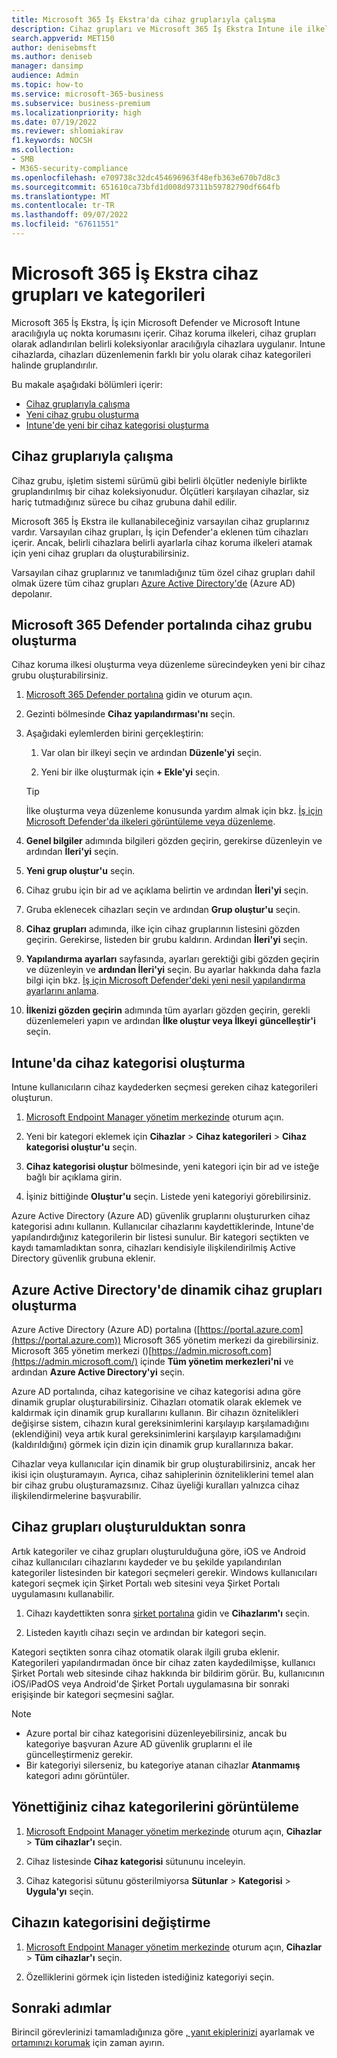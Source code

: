 ```yaml
---
title: Microsoft 365 İş Ekstra'da cihaz gruplarıyla çalışma
description: Cihaz grupları ve Microsoft 365 İş Ekstra Intune ile ilkeler uygulama ve siber saldırılara karşı korumayı artırma hakkında bilgi edinin.
search.appverid: MET150
author: denisebmsft
ms.author: deniseb
manager: dansimp
audience: Admin
ms.topic: how-to
ms.service: microsoft-365-business
ms.subservice: business-premium
ms.localizationpriority: high
ms.date: 07/19/2022
ms.reviewer: shlomiakirav
f1.keywords: NOCSH
ms.collection:
- SMB
- M365-security-compliance
ms.openlocfilehash: e709738c32dc454696963f48efb363e670b7d8c3
ms.sourcegitcommit: 651610ca73bfd1d008d97311b59782790df664fb
ms.translationtype: MT
ms.contentlocale: tr-TR
ms.lasthandoff: 09/07/2022
ms.locfileid: "67611551"
---
```

# <a name="device-groups-and-categories-in-microsoft-365-business-premium"></a>Microsoft 365 İş Ekstra cihaz grupları ve kategorileri

Microsoft 365 İş Ekstra, İş için Microsoft Defender ve Microsoft Intune aracılığıyla uç nokta korumasını içerir. Cihaz koruma ilkeleri, cihaz grupları olarak adlandırılan belirli koleksiyonlar aracılığıyla cihazlara uygulanır. Intune cihazlarda, cihazları düzenlemenin farklı bir yolu olarak cihaz kategorileri halinde gruplandırılır. 

Bu makale aşağıdaki bölümleri içerir:  

- [Cihaz gruplarıyla çalışma](#working-with-device-groups)
- [Yeni cihaz grubu oluşturma](#create-a-device-group-in-the-microsoft-365-defender-portal)
- [Intune'de yeni bir cihaz kategorisi oluşturma](#create-a-device-category-in-intune)

## <a name="working-with-device-groups"></a>Cihaz gruplarıyla çalışma

Cihaz grubu, işletim sistemi sürümü gibi belirli ölçütler nedeniyle birlikte gruplandırılmış bir cihaz koleksiyonudur. Ölçütleri karşılayan cihazlar, siz hariç tutmadığınız sürece bu cihaz grubuna dahil edilir.

Microsoft 365 İş Ekstra ile kullanabileceğiniz varsayılan cihaz gruplarınız vardır. Varsayılan cihaz grupları, İş için Defender'a eklenen tüm cihazları içerir. Ancak, belirli cihazlara belirli ayarlarla cihaz koruma ilkeleri atamak için yeni cihaz grupları da oluşturabilirsiniz.

Varsayılan cihaz gruplarınız ve tanımladığınız tüm özel cihaz grupları dahil olmak üzere tüm cihaz grupları [Azure Active Directory'de](/azure/active-directory/fundamentals/active-directory-whatis) (Azure AD) depolanır.

## <a name="create-a-device-group-in-the-microsoft-365-defender-portal"></a>Microsoft 365 Defender portalında cihaz grubu oluşturma

Cihaz koruma ilkesi oluşturma veya düzenleme sürecindeyken yeni bir cihaz grubu oluşturabilirsiniz.

1. [Microsoft 365 Defender portalına](https://security.microsoft.com) gidin ve oturum açın.

2. Gezinti bölmesinde **Cihaz yapılandırması'nı** seçin.

3. Aşağıdaki eylemlerden birini gerçekleştirin:

    1. Var olan bir ilkeyi seçin ve ardından **Düzenle'yi** seçin.

    2. Yeni bir ilke oluşturmak için **+ Ekle'yi** seçin.

    > [!TIP]
    > İlke oluşturma veya düzenleme konusunda yardım almak için bkz. [İş için Microsoft Defender'da ilkeleri görüntüleme veya düzenleme](m365bp-view-edit-create-mdb-policies.md).

4. **Genel bilgiler** adımında bilgileri gözden geçirin, gerekirse düzenleyin ve ardından **İleri'yi** seçin.

5. **Yeni grup oluştur'u** seçin.

6. Cihaz grubu için bir ad ve açıklama belirtin ve ardından **İleri'yi** seçin.

7. Gruba eklenecek cihazları seçin ve ardından **Grup oluştur'u** seçin.

8. **Cihaz grupları** adımında, ilke için cihaz gruplarının listesini gözden geçirin. Gerekirse, listeden bir grubu kaldırın. Ardından **İleri'yi** seçin.

9. **Yapılandırma ayarları** sayfasında, ayarları gerektiği gibi gözden geçirin ve düzenleyin ve **ardından İleri'yi** seçin. Bu ayarlar hakkında daha fazla bilgi için bkz. [İş için Microsoft Defender'deki yeni nesil yapılandırma ayarlarını anlama](../security/defender-business/mdb-next-gen-configuration-settings.md).

10. **İlkenizi gözden geçirin** adımında tüm ayarları gözden geçirin, gerekli düzenlemeleri yapın ve ardından **İlke oluştur veya İlkeyi** **güncelleştir'i** seçin.

## <a name="create-a-device-category-in-intune"></a>Intune'da cihaz kategorisi oluşturma

Intune kullanıcıların cihaz kaydederken seçmesi gereken cihaz kategorileri oluşturun.

1. [Microsoft Endpoint Manager yönetim merkezinde](https://endpoint.microsoft.com) oturum açın.

2. Yeni bir kategori eklemek için **Cihazlar** > **Cihaz kategorileri** > **Cihaz kategorisi oluştur'u** seçin.

3. **Cihaz kategorisi oluştur** bölmesinde, yeni kategori için bir ad ve isteğe bağlı bir açıklama girin.

4. İşiniz bittiğinde **Oluştur'u** seçin. Listede yeni kategoriyi görebilirsiniz.

Azure Active Directory (Azure AD) güvenlik gruplarını oluştururken cihaz kategorisi adını kullanın. Kullanıcılar cihazlarını kaydettiklerinde, Intune'de yapılandırdığınız kategorilerin bir listesi sunulur. Bir kategori seçtikten ve kaydı tamamladıktan sonra, cihazları kendisiyle ilişkilendirilmiş Active Directory güvenlik grubuna eklenir.

## <a name="create-dynamic-device-groups-in-azure-active-directory"></a>Azure Active Directory'de dinamik cihaz grupları oluşturma

Azure Active Directory (Azure AD) portalına ([https://portal.azure.com](https://portal.azure.com)) Microsoft 365 yönetim merkezi da girebilirsiniz. Microsoft 365 yönetim merkezi ()[https://admin.microsoft.com](https://admin.microsoft.com/) içinde **Tüm yönetim merkezleri'ni** ve ardından **Azure Active Directory'yi** seçin.

Azure AD portalında, cihaz kategorisine ve cihaz kategorisi adına göre dinamik gruplar oluşturabilirsiniz. Cihazları otomatik olarak eklemek ve kaldırmak için dinamik grup kurallarını kullanın. Bir cihazın öznitelikleri değişirse sistem, cihazın kural gereksinimlerini karşılayıp karşılamadığını (eklendiğini) veya artık kural gereksinimlerini karşılayıp karşılamadığını (kaldırıldığını) görmek için dizin için dinamik grup kurallarınıza bakar.

Cihazlar veya kullanıcılar için dinamik bir grup oluşturabilirsiniz, ancak her ikisi için oluşturamayın. Ayrıca, cihaz sahiplerinin özniteliklerini temel alan bir cihaz grubu oluşturamazsınız. Cihaz üyeliği kuralları yalnızca cihaz ilişkilendirmelerine başvurabilir. 

## <a name="after-device-groups-are-created"></a>Cihaz grupları oluşturulduktan sonra

Artık kategoriler ve cihaz grupları oluşturulduğuna göre, iOS ve Android cihaz kullanıcıları cihazlarını kaydeder ve bu şekilde yapılandırılan kategoriler listesinden bir kategori seçmeleri gerekir. Windows kullanıcıları kategori seçmek için Şirket Portalı web sitesini veya Şirket Portalı uygulamasını kullanabilir.

1. Cihazı kaydettikten sonra [şirket portalına](https://portal.microsoft.com) gidin ve **Cihazlarım'ı** seçin.

2. Listeden kayıtlı cihazı seçin ve ardından bir kategori seçin.

Kategori seçtikten sonra cihaz otomatik olarak ilgili gruba eklenir. Kategorileri yapılandırmadan önce bir cihaz zaten kaydedilmişse, kullanıcı Şirket Portalı web sitesinde cihaz hakkında bir bildirim görür. Bu, kullanıcının iOS/iPadOS veya Android'de Şirket Portalı uygulamasına bir sonraki erişişinde bir kategori seçmesini sağlar.

> [!NOTE]
> - Azure portal bir cihaz kategorisini düzenleyebilirsiniz, ancak bu kategoriye başvuran Azure AD güvenlik gruplarını el ile güncelleştirmeniz gerekir.
> - Bir kategoriyi silerseniz, bu kategoriye atanan cihazlar **Atanmamış** kategori adını görüntüler.

## <a name="view-the-categories-of-devices-that-you-manage"></a>Yönettiğiniz cihaz kategorilerini görüntüleme

1. [Microsoft Endpoint Manager yönetim merkezinde](https://endpoint.microsoft.com) oturum açın, **Cihazlar** > **Tüm cihazlar'ı** seçin.

2. Cihaz listesinde **Cihaz kategorisi** sütununu inceleyin.

3. Cihaz kategorisi sütunu gösterilmiyorsa **Sütunlar** > **Kategorisi** > **Uygula'yı** seçin.

## <a name="change-the-category-of-a-device"></a>Cihazın kategorisini değiştirme

1. [Microsoft Endpoint Manager yönetim merkezinde](https://endpoint.microsoft.com) oturum açın, **Cihazlar** > **Tüm cihazlar'ı** seçin. 

2. Özelliklerini görmek için listeden istediğiniz kategoriyi seçin.

## <a name="next-steps"></a>Sonraki adımlar

Birincil görevlerinizi tamamladığınıza göre [, yanıt ekiplerinizi](m365bp-security-incident-management.md) ayarlamak ve [ortamınızı korumak](m365bp-maintain-environment.md) için zaman ayırın.
